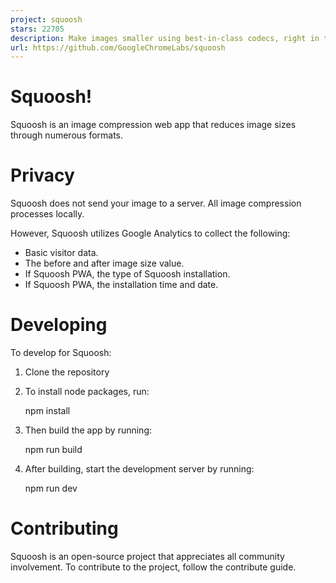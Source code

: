 ```yaml
---
project: squoosh
stars: 22705
description: Make images smaller using best-in-class codecs, right in the browser.
url: https://github.com/GoogleChromeLabs/squoosh
---
```


Squoosh!
========

Squoosh is an image compression web app that reduces image sizes through numerous formats.

Privacy
=======

Squoosh does not send your image to a server. All image compression processes locally.

However, Squoosh utilizes Google Analytics to collect the following:

-   Basic visitor data.
-   The before and after image size value.
-   If Squoosh PWA, the type of Squoosh installation.
-   If Squoosh PWA, the installation time and date.

Developing
==========

To develop for Squoosh:

1.  Clone the repository
2.  To install node packages, run:
    
    npm install
    
3.  Then build the app by running:
    
    npm run build
    
4.  After building, start the development server by running:
    
    npm run dev
    

Contributing
============

Squoosh is an open-source project that appreciates all community involvement. To contribute to the project, follow the contribute guide.
